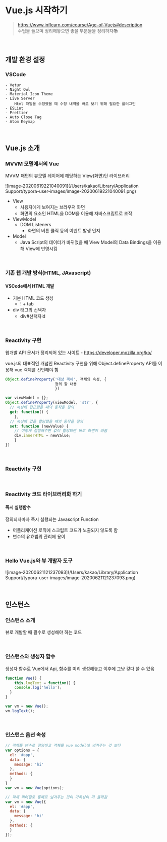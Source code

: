 # Vue.js 시작하기

> https://www.inflearn.com/course/Age-of-Vuejs#description  
> 수업을 들으며 정리해놓으면 좋을 부분들을 정리하자📚

<br>

## 개발 환경 설정

### VSCode

```
- Vetur
- Night Owl
- Material Icon Theme
- Live Server
	Html 파일을 수정했을 때 수정 내역을 바로 보기 위해 필요한 플러그인
- ESLint
- Prettier
- Auto Close Tag
- Atom Keymap
```

<br>

## Vue.js 소개

### MVVM 모델에서의 Vue

MVVM 패턴의 뷰모델 레이어에 해당하는 View(화면)단 라이브러리

![image-20200619221040091](/Users/kakao/Library/Application Support/typora-user-images/image-20200619221040091.png)

* View
  * 사용자에게 보여지는 브라우저 화면
  * 화면의 요소인 HTML을 DOM을 이용해 자바스크립트로 조작
* ViewModel
  * DOM Listeners
    * 화면의 버튼 클릭 등의 이벤트 발생 인지
* Model
  * Java Script의 데이터가 바뀌었을 때 View Model의 Data Bindings을 이용해 View에 반영시킴

<br>

### 기존 웹 개발 방식(HTML, JAvascript)

#### VSCode에서 HTML 개발

* 기본 HTML 코드 생성
  * ! + tab
* div 태그의 선택자 
  * div#선택자id

<br>

### Reactivity 구현

웹개발 API 문서가 정리되어 있는 사이트 - https://developer.mozilla.org/ko/

vue.js의 대표적인 개념인 Reactivity 구현을 위해 Object.defineProperty API를 이용해 vue 객체를 선언해야 함

```javascript
Object.defineProperty('대상 객체', 객체의 속성, {
                      정의 할 내용
                      })

var viewModel = {};
Object.defineProperty(viewModel, 'str', {
  // 속성에 접근했을 때의 동작을 정의
  get: function() {
	},
  // 속성에 값을 할당했을 때의 동작을 정의
  set: function (newValue) {
    // 이렇게 설정해주면 값이 할당되면 바로 화면이 바뀜
    div.innerHTML = newValue;
	}
})
```

<br>

### Reactivity 구현

<br>

### Reactivity 코드 라이브러리화 하기

#### 즉시 실행함수

정의되자마자 즉시 실행되는 Javascript Function  

* 어플리케이션 로직에 스크립트 코드가 노출되지 않도록 함
* 변수의 유효범위 관리에 용이

<br>

### Hello Vue.js와 뷰 개발자 도구

![image-20200621121237093](/Users/kakao/Library/Application Support/typora-user-images/image-20200621121237093.png)

<br>

## 인스턴스

### 인스턴스 소개

뷰로 개발할 때 필수로 생성해야 하는 코드

<br>

### 인스턴스와 생성자 함수

생성자 함수로 Vue에서 Api, 함수를 미리 생성해놓고 이후에 그냥 갖다 쓸 수 있음

```javascript
function Vue() {
	this.logText = function() {
    console.log('hello');
  }
}

var vm = new Vue();
vm.logText();
```

<br>

### 인스턴스 옵션 속성

```javascript
// 객체를 변수로 정의하고 객체를 vue model에 넘겨주는 것 보다
var options = {
  el: '#app',
  data: {
    message: 'hi'
  },
  methods: {              
  }
}
var vm = new Vue(options);

// 객체 리터럴로 통째로 넘겨주는 것이 가독성이 더 올라감
var vm = new Vue({
  el: '#app',
  data: {
    message: 'hi'
  },
  methods: {              
  }
});
```

